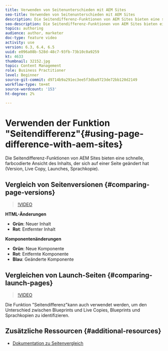 ```yaml
---
title: Verwenden von Seitenunterschieden mit AEM Sites
seo-title: Verwenden von Seitenunterschieden mit AEM Sites
description: Die Seitendifferenz-Funktionen von AEM Sites bieten eine schnelle, farbcodierte Ansicht des Inhalts, der sich auf einer Seite geändert hat (Version, Live Copy, Launches, Sprachkopie).
seo-description: Die Seitendifferenz-Funktionen von AEM Sites bieten eine schnelle, farbcodierte Ansicht des Inhalts, der sich auf einer Seite geändert hat (Version, Live Copy, Launches, Sprachkopie).
topics: authoring
audience: author, marketer
doc-type: feature video
activity: use
version: 6.3, 6.4, 6.5
uuid: e096a08b-528d-48c7-93fb-73b10c0a9259
kt: 4633
thumbnail: 32152.jpg
topic: Content Management
role: Business Practitioner
level: Beginner
source-git-commit: d9714b9a291ec3ee5f3dba9723de72bb120d2149
workflow-type: tm+mt
source-wordcount: '153'
ht-degree: 2%

---
```



# Verwenden der Funktion &quot;Seitendifferenz&quot;{#using-page-difference-with-aem-sites}

Die Seitendifferenz-Funktionen von AEM Sites bieten eine schnelle, farbcodierte Ansicht des Inhalts, der sich auf einer Seite geändert hat (Version, Live Copy, Launches, Sprachkopie).

## Vergleich von Seitenversionen {#comparing-page-versions}

>[!VIDEO](https://video.tv.adobe.com/v/32152?quality=9&learn=on)

**HTML-Änderungen**

* **Grün**: Neuer Inhalt
* **Rot**: Entfernter Inhalt

**Komponentenänderungen**

* **Grün**: Neue Komponente
* **Rot**: Entfernte Komponente
* **Blau**: Geänderte Komponente

## Vergleichen von Launch-Seiten {#comparing-launch-pages}

>[!VIDEO](https://video.tv.adobe.com/v/17746/?quality=9&learn=on)

Die Funktion &quot;Seitendifferenz&quot;kann auch verwendet werden, um den Unterschied zwischen Blueprints und Live Copies, Blueprints und Sprachkopien zu identifizieren.

## Zusätzliche Ressourcen {#additional-resources}

* [Dokumentation zu Seitenvergleich](https://docs.adobe.com/content/help/en/experience-manager-65/authoring/siteandpage/page-diff.html)
